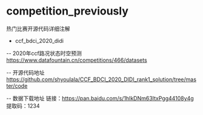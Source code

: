 # competition_previously
热门比赛开源代码详细注解

- ccf_bdci_2020_didi

-- 2020年ccf路况状态时空预测
https://www.datafountain.cn/competitions/466/datasets

-- 开源代码地址
https://github.com/shyoulala/CCF_BDCI_2020_DIDI_rank1_solution/tree/master/code

-- 数据下载地址
链接：https://pan.baidu.com/s/1hIkDNm63ItxPgg44108y4g 
提取码：1234
